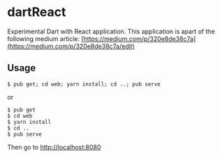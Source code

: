 # dartReact

Experimental Dart with React application.
This application is apart of the following medium article: [https://medium.com/p/320e8de38c7a](https://medium.com/p/320e8de38c7a/edit)

## Usage
```
$ pub get; cd web; yarn install; cd ..; pub serve
```
or
```
$ pub get
$ cd web
$ yarn install
$ cd ..
$ pub serve

```

Then go to [http://localhost:8080](http://localhost:8080)
